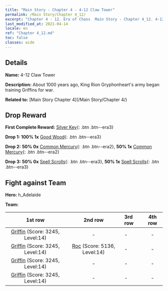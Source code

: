 ```yaml
---
title: "Main Story - Chapter 4 - 4-12 Claw Tower"
permalink: /Main Story/Chapter 4_12/
excerpt: "Chapter 4 - 12. Era of Chaos  Main Story - Chapter 4_12. 4-12 Claw Tower"
last_modified_at: 2021-04-14
locale: en
ref: "Chapter 4_12.md"
toc: false
classes: wide
---
```


## Details

 **Name:** 4-12 Claw Tower

 **Description:** About 1000 years ago, King Rion Gryphonheart's army began training Griffins for war.

 **Related to:** [Main Story Chapter 4](/Main Story/Chapter 4/)

## Drop Reward

 **First Complete Reward:** [Silver Key](/Items/con_693/){: .btn .btn--era3}

 **Drop 1:** **100% 1x** [Good Wood](/Items/mat_13/){: .btn .btn--era3}

 **Drop 2:** **50% 0x** [Common Mercury](/Items/mat_8/){: .btn .btn--era2}, **50% 1x** [Common Mercury](/Items/mat_8/){: .btn .btn--era2}

 **Drop 3:** **50% 0x** [Spell Scrolls](/Items/con_694/){: .btn .btn--era3}, **50% 1x** [Spell Scrolls](/Items/con_694/){: .btn .btn--era3}


## Fight against Team
 **Hero:** h_Adelaide

 **Team:**


  | 1st row | 2nd row | 3rd row | 4th row |
  |:----:|:----:|:----|:----:|
  | [Griffin](/units/Griffin/) (Score: 3245, Level:14)  | - | - | - |
  | [Griffin](/units/Griffin/) (Score: 3245, Level:14)  | [Roc](/units/Roc/) (Score: 5136, Level:14)  | - | - |
  | [Griffin](/units/Griffin/) (Score: 3245, Level:14)  | - | - | - |
  | [Griffin](/units/Griffin/) (Score: 3245, Level:14)  | - | - | - |


